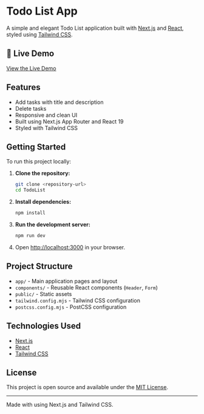 # Todo List App

A simple and elegant Todo List application built with [Next.js](https://nextjs.org/) and [React](https://react.dev/), styled using [Tailwind CSS](https://tailwindcss.com/).

## 🚀 Live Demo

[View the Live Demo](https://todo-list-ayushs-projects-f4036635.vercel.app/)

## Features

- Add tasks with title and description
- Delete tasks
- Responsive and clean UI
- Built using Next.js App Router and React 19
- Styled with Tailwind CSS

## Getting Started

To run this project locally:

1. **Clone the repository:**
   ```bash
   git clone <repository-url>
   cd TodoList
   ```

2. **Install dependencies:**
   ```bash
   npm install
   ```

3. **Run the development server:**
   ```bash
   npm run dev
   ```

4. Open [http://localhost:3000](http://localhost:3000) in your browser.

## Project Structure

- `app/` - Main application pages and layout
- `components/` - Reusable React components (`Header`, `Form`)
- `public/` - Static assets
- `tailwind.config.mjs` - Tailwind CSS configuration
- `postcss.config.mjs` - PostCSS configuration

## Technologies Used

- [Next.js](https://nextjs.org/)
- [React](https://react.dev/)
- [Tailwind CSS](https://tailwindcss.com/)

## License

This project is open source and available under the [MIT License](LICENSE).

---

Made with using Next.js and Tailwind CSS.